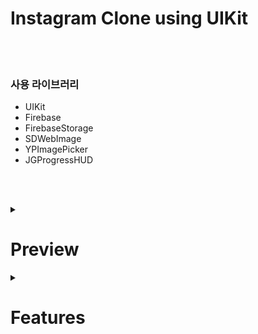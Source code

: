 # Instagram Clone using UIKit

<br/><br/>

### 사용 라이브러리

- UIKit
- Firebase
- FirebaseStorage
- SDWebImage
- YPImagePicker
- JGProgressHUD

<br/><br/>

<details><summary><h1>Preview</h1></summary>

### 회원가입
  
<br/>

https://github.com/scriabinEtude/instagram-clone-uikit/assets/47556543/e0840aa5-b9ef-45fc-b009-055f8fa663c7

<br/><br/>
  
### 패스워드 재설정 메일 보내기
  
<br/>

https://github.com/scriabinEtude/instagram-clone-uikit/assets/47556543/e57d9c8f-bb6d-4b8f-a24b-d74642da116f

  <br/><br/>

### 게시물 작성
  
  <br/>

https://github.com/scriabinEtude/instagram-clone-uikit/assets/47556543/184839cb-0e4f-4845-bde6-1048c30034c7

  <br/><br/>

### 피드 선택하여 팔로우하기
  
  <br/>

https://github.com/scriabinEtude/instagram-clone-uikit/assets/47556543/eec1e6e5-4628-48c9-8732-59fce6bdd369

  <br/><br/>

### 유저 검색하여 팔로우하기
  
  <br/>

https://github.com/scriabinEtude/instagram-clone-uikit/assets/47556543/38000c18-94e2-400f-878c-6b62cd57714b

  <br/><br/>

### 자신의 프로필은 팔로우 버튼 자리에 '프로필 수정' 버튼으로 대체

  <br/>
  
https://github.com/scriabinEtude/instagram-clone-uikit/assets/47556543/e596c524-ef67-4c51-806c-61fb1bc4fd26

  <br/><br/>

### 알림
  
  <br/>

https://github.com/scriabinEtude/instagram-clone-uikit/assets/47556543/1bf2df7a-d801-443c-8fe7-de423192f21c
  
  <br/><br/>


</details>

<details><summary><h1>Features</h1></summary>

 <details><summary><h3>MVVM</h3></summary>

  ViewController - View 사이에 ViewModel을 추가합니다.\
  ViewModel안의 Model값이 업데이트 되면 View에 필요한 값들이 자동으로 업데이트 됩니다.\
  장점으로 다른 View가 Model에 따라 같은 UI값을 사용하고 싶을 때 유용합니다.\
  다른 View에서도 같은 ViewModel을 생성하여 사용하면 되기 때문입니다.
   
  <br/>
   
  ```swift
  // 화면 이동
  extension SearchController: UICollectionViewDataSource {
   
    func collectionView(_ collectionView: UICollectionView, cellForItemAt indexPath: IndexPath) -> UICollectionViewCell {
        let cell = collectionView.dequeueReusableCell(withReuseIdentifier: profileCellIdentifier, for: indexPath) as! ProfileCell
        cell.viewModel = PostViewModel(post: posts[indexPath.row])
        return cell
    }
  }
  ```
   
  <br/>
   
  ```swift
  // viewModel이 입력되면 didSet 으로 UI 세팅
  class ProfileCell: UICollectionViewCell {
    
    var viewModel: PostViewModel? {
        didSet { configure() }
  }
  ```
   
   <br/>
   
  ```swift
  // viewModel에 View에 필요한 값들이 들어있음
  struct PostViewModel {
    var post: Post
    
    var imageUrl: URL? { return URL(string: post.imageUrl) }
    var userProfileImageUrl: URL? { return URL(string: post.ownerImageUrl) }
    var username: String { return post.ownerUsername }
    var caption: String { return post.caption }
    var likes: Int { return post.likes }
    ...
  }
  ```
   
   <br/>

  </details>
  
  <details><summary><h3>Auto Layout</h3></summary>
    
  <br/>

  오토레이아웃 적용시 필요한 템플릿 코드를 줄이기 위해 xextension을 추가하였습니다.
    
  <br/>
    
  ```swift
  // 레이아웃 extension
  extension UIView {
    
    func anchor(top: NSLayoutYAxisAnchor? = nil,
                left: NSLayoutXAxisAnchor? = nil,
                bottom: NSLayoutYAxisAnchor? = nil,
                right: NSLayoutXAxisAnchor? = nil,
                paddingTop: CGFloat = 0,
                paddingLeft: CGFloat = 0,
                paddingBottom: CGFloat = 0,
                paddingRight: CGFloat = 0,
                width: CGFloat? = nil,
                height: CGFloat? = nil) {
        
        translatesAutoresizingMaskIntoConstraints = false
        
        if let top = top {
            topAnchor.constraint(equalTo: top, constant: paddingTop).isActive = true
        }
        
        if let left = left {
            leftAnchor.constraint(equalTo: left, constant: paddingLeft).isActive = true
        }
    ...
  }
    
  ```
  
  <br/>
    
  ```swift
  // 사용
  class FeedCell: UICOllectionViewCell {
    
    override init(frame: CGRect) {
        super.init(frame: frame)
        
        backgroundColor = .white
        addSubview(profileImageView)
        profileImageView.anchor(top: topAnchor, left: leftAnchor, paddingTop: 12, paddingLeft: 12)
        profileImageView.setDimensions(height: 40, width: 40)
        ...
    }
  }
  ```

  </details>

</details>

